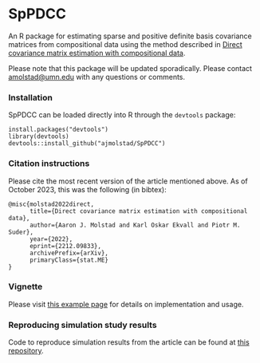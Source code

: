 # SpPDCC
An R package for estimating sparse and positive definite basis covariance matrices from compositional data using the method described in [Direct covariance matrix estimation with compositional data](https://arxiv.org/abs/2212.09833). 

Please note that this package will be updated sporadically. Please contact amolstad@umn.edu with any questions or comments. 

### Installation
SpPDCC can be loaded directly into R through the `devtools` package:
```{r}
install.packages("devtools")
library(devtools)
devtools::install_github("ajmolstad/SpPDCC")
```
### Citation instructions
Please cite the most recent version of the article mentioned above. As of October 2023, this was the following (in bibtex): 
```
@misc{molstad2022direct,
      title={Direct covariance matrix estimation with compositional data}, 
      author={Aaron J. Molstad and Karl Oskar Ekvall and Piotr M. Suder},
      year={2022},
      eprint={2212.09833},
      archivePrefix={arXiv},
      primaryClass={stat.ME}
}
```
### Vignette
Please visit [this example page](https://ajmolstad.github.io/docs/SpPDCCExample.html) for details on implementation and usage. 


### Reproducing simulation study results
Code to reproduce simulation results from the article can be found at [this repository](https://github.com/ajmolstad/CompositionalCovariance).
